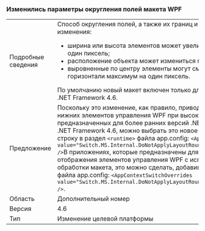 ### <a name="wpf-layout-rounding-of-margins-has-changed"></a>Изменились параметры округления полей макета WPF

|   |   |
|---|---|
|Подробные сведения|Способ округления полей, а также их границ и фона, изменен. В результате этого изменения:<ul><li>ширина или высота элементов может увеличиться или уменьшиться максимум на один пиксель;</li><li>расположение объекта может измениться максимум на один пиксель;</li><li>выровненные по центру элементы могут сместиться по вертикали или горизонтали максимум на один пиксель.</li></ul>По умолчанию новый макет включен только для приложений, предназначенных для .NET Framework 4.6.|
|Предложение|Поскольку это изменение, как правило, приводит к устранению обрезки правых или нижних элементов управления WPF при высоком разрешении, для приложений, предназначенных для более ранних версий .NET Framework, но выполняющихся в .NET Framework 4.6, можно выбрать это новое поведение, добавив следующую строку в раздел <code>&lt;runtime&gt;</code> файла app.config: <code>&lt;AppContextSwitchOverrides value=&quot;Switch.MS.Internal.DoNotApplyLayoutRoundingToMarginsAndBorderThickness=false&quot; /&gt;</code>В приложениях, которые предназначены для .NET Framework 4.6, но требуют отображения элементов управления WPF с использованием предыдущего алгоритма обработки макета, это можно сделать, добавив следующую строку в раздел <code>&lt;runtime&gt;</code> файла app.config: <code>&lt;AppContextSwitchOverrides value=&quot;Switch.MS.Internal.DoNotApplyLayoutRoundingToMarginsAndBorderThickness=true&quot; /&gt;</code>.|
|Область|Дополнительный номер|
|Версия|4.6|
|Тип|Изменение целевой платформы|

